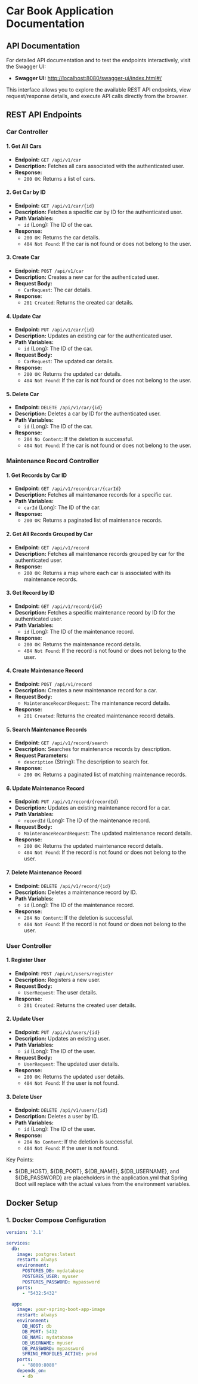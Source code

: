 # Car Book Application Documentation

## API Documentation

For detailed API documentation and to test the endpoints interactively, visit the Swagger UI:

- **Swagger UI:** [http://localhost:8080/swagger-ui/index.html#/](http://localhost:8080/swagger-ui/index.html#/)

This interface allows you to explore the available REST API endpoints, view request/response details, and execute API calls directly from the browser.

## REST API Endpoints

### **Car Controller**

#### 1. Get All Cars
- **Endpoint:** `GET /api/v1/car`
- **Description:** Fetches all cars associated with the authenticated user.
- **Response:**
    - `200 OK`: Returns a list of cars.

#### 2. Get Car by ID
- **Endpoint:** `GET /api/v1/car/{id}`
- **Description:** Fetches a specific car by ID for the authenticated user.
- **Path Variables:**
    - `id` (Long): The ID of the car.
- **Response:**
    - `200 OK`: Returns the car details.
    - `404 Not Found`: If the car is not found or does not belong to the user.

#### 3. Create Car
- **Endpoint:** `POST /api/v1/car`
- **Description:** Creates a new car for the authenticated user.
- **Request Body:**
    - `CarRequest`: The car details.
- **Response:**
    - `201 Created`: Returns the created car details.

#### 4. Update Car
- **Endpoint:** `PUT /api/v1/car/{id}`
- **Description:** Updates an existing car for the authenticated user.
- **Path Variables:**
    - `id` (Long): The ID of the car.
- **Request Body:**
    - `CarRequest`: The updated car details.
- **Response:**
    - `200 OK`: Returns the updated car details.
    - `404 Not Found`: If the car is not found or does not belong to the user.

#### 5. Delete Car
- **Endpoint:** `DELETE /api/v1/car/{id}`
- **Description:** Deletes a car by ID for the authenticated user.
- **Path Variables:**
    - `id` (Long): The ID of the car.
- **Response:**
    - `204 No Content`: If the deletion is successful.
    - `404 Not Found`: If the car is not found or does not belong to the user.

### **Maintenance Record Controller**

#### 1. Get Records by Car ID
- **Endpoint:** `GET /api/v1/record/car/{carId}`
- **Description:** Fetches all maintenance records for a specific car.
- **Path Variables:**
    - `carId` (Long): The ID of the car.
- **Response:**
    - `200 OK`: Returns a paginated list of maintenance records.

#### 2. Get All Records Grouped by Car
- **Endpoint:** `GET /api/v1/record`
- **Description:** Fetches all maintenance records grouped by car for the authenticated user.
- **Response:**
    - `200 OK`: Returns a map where each car is associated with its maintenance records.

#### 3. Get Record by ID
- **Endpoint:** `GET /api/v1/record/{id}`
- **Description:** Fetches a specific maintenance record by ID for the authenticated user.
- **Path Variables:**
    - `id` (Long): The ID of the maintenance record.
- **Response:**
    - `200 OK`: Returns the maintenance record details.
    - `404 Not Found`: If the record is not found or does not belong to the user.

#### 4. Create Maintenance Record
- **Endpoint:** `POST /api/v1/record`
- **Description:** Creates a new maintenance record for a car.
- **Request Body:**
    - `MaintenanceRecordRequest`: The maintenance record details.
- **Response:**
    - `201 Created`: Returns the created maintenance record details.

#### 5. Search Maintenance Records
- **Endpoint:** `GET /api/v1/record/search`
- **Description:** Searches for maintenance records by description.
- **Request Parameters:**
    - `description` (String): The description to search for.
- **Response:**
    - `200 OK`: Returns a paginated list of matching maintenance records.

#### 6. Update Maintenance Record
- **Endpoint:** `PUT /api/v1/record/{recordId}`
- **Description:** Updates an existing maintenance record for a car.
- **Path Variables:**
    - `recordId` (Long): The ID of the maintenance record.
- **Request Body:**
    - `MaintenanceRecordRequest`: The updated maintenance record details.
- **Response:**
    - `200 OK`: Returns the updated maintenance record details.
    - `404 Not Found`: If the record is not found or does not belong to the user.

#### 7. Delete Maintenance Record
- **Endpoint:** `DELETE /api/v1/record/{id}`
- **Description:** Deletes a maintenance record by ID.
- **Path Variables:**
    - `id` (Long): The ID of the maintenance record.
- **Response:**
    - `204 No Content`: If the deletion is successful.
    - `404 Not Found`: If the record is not found or does not belong to the user.

### **User Controller**

#### 1. Register User
- **Endpoint:** `POST /api/v1/users/register`
- **Description:** Registers a new user.
- **Request Body:**
    - `UserRequest`: The user details.
- **Response:**
    - `201 Created`: Returns the created user details.

#### 2. Update User
- **Endpoint:** `PUT /api/v1/users/{id}`
- **Description:** Updates an existing user.
- **Path Variables:**
    - `id` (Long): The ID of the user.
- **Request Body:**
    - `UserRequest`: The updated user details.
- **Response:**
    - `200 OK`: Returns the updated user details.
    - `404 Not Found`: If the user is not found.

#### 3. Delete User
- **Endpoint:** `DELETE /api/v1/users/{id}`
- **Description:** Deletes a user by ID.
- **Path Variables:**
    - `id` (Long): The ID of the user.
- **Response:**
    - `204 No Content`: If the deletion is successful.
    - `404 Not Found`: If the user is not found.

Key Points:
- ${DB_HOST}, ${DB_PORT}, ${DB_NAME}, ${DB_USERNAME}, and ${DB_PASSWORD} are placeholders in the application.yml that 
  Spring Boot will replace with the actual values from the environment variables.

## Docker Setup

### **1. Docker Compose Configuration**

```yaml
version: '3.1'

services:
  db:
    image: postgres:latest
    restart: always
    environment:
      POSTGRES_DB: mydatabase
      POSTGRES_USER: myuser
      POSTGRES_PASSWORD: mypassword
    ports:
      - "5432:5432"

  app:
    image: your-spring-boot-app-image
    restart: always
    environment:
      DB_HOST: db
      DB_PORT: 5432
      DB_NAME: mydatabase
      DB_USERNAME: myuser
      DB_PASSWORD: mypassword
      SPRING_PROFILES_ACTIVE: prod
    ports:
      - "8080:8080"
    depends_on:
      - db
